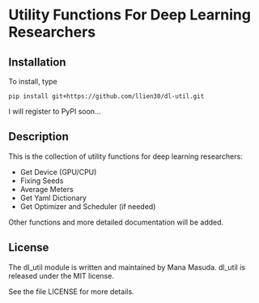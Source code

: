 # Utility Functions For Deep Learning Researchers

## Installation
To install, type
```
pip install git+https://github.com/llien30/dl-util.git
``` 
I will register to PyPI soon...

## Description
This is the collection of utility functions for deep learning researchers:
* Get Device (GPU/CPU)
* Fixing Seeds
* Average Meters
* Get Yaml Dictionary
* Get Optimizer and Scheduler (if needed)

Other functions and more detailed documentation will be added.

## License
The dl_util module is written and maintained by Mana Masuda.
dl_util is released under the MIT license.

See the file LICENSE for more details.